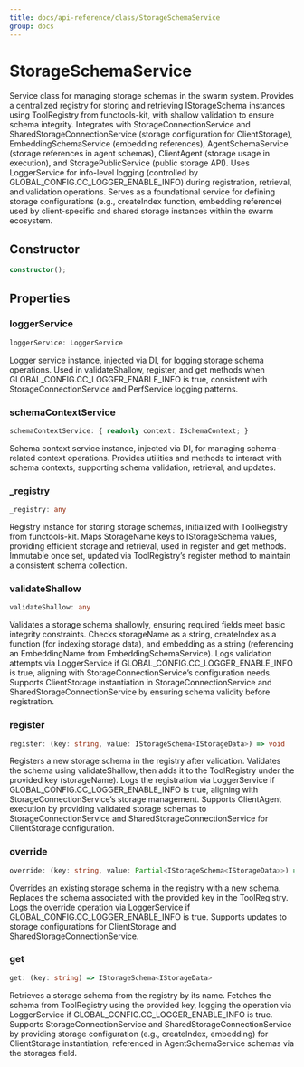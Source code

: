 ```yaml
---
title: docs/api-reference/class/StorageSchemaService
group: docs
---
```


# StorageSchemaService

Service class for managing storage schemas in the swarm system.
Provides a centralized registry for storing and retrieving IStorageSchema instances using ToolRegistry from functools-kit, with shallow validation to ensure schema integrity.
Integrates with StorageConnectionService and SharedStorageConnectionService (storage configuration for ClientStorage), EmbeddingSchemaService (embedding references), AgentSchemaService (storage references in agent schemas), ClientAgent (storage usage in execution), and StoragePublicService (public storage API).
Uses LoggerService for info-level logging (controlled by GLOBAL_CONFIG.CC_LOGGER_ENABLE_INFO) during registration, retrieval, and validation operations.
Serves as a foundational service for defining storage configurations (e.g., createIndex function, embedding reference) used by client-specific and shared storage instances within the swarm ecosystem.

## Constructor

```ts
constructor();
```

## Properties

### loggerService

```ts
loggerService: LoggerService
```

Logger service instance, injected via DI, for logging storage schema operations.
Used in validateShallow, register, and get methods when GLOBAL_CONFIG.CC_LOGGER_ENABLE_INFO is true, consistent with StorageConnectionService and PerfService logging patterns.

### schemaContextService

```ts
schemaContextService: { readonly context: ISchemaContext; }
```

Schema context service instance, injected via DI, for managing schema-related context operations.
Provides utilities and methods to interact with schema contexts, supporting schema validation, retrieval, and updates.

### _registry

```ts
_registry: any
```

Registry instance for storing storage schemas, initialized with ToolRegistry from functools-kit.
Maps StorageName keys to IStorageSchema values, providing efficient storage and retrieval, used in register and get methods.
Immutable once set, updated via ToolRegistry’s register method to maintain a consistent schema collection.

### validateShallow

```ts
validateShallow: any
```

Validates a storage schema shallowly, ensuring required fields meet basic integrity constraints.
Checks storageName as a string, createIndex as a function (for indexing storage data), and embedding as a string (referencing an EmbeddingName from EmbeddingSchemaService).
Logs validation attempts via LoggerService if GLOBAL_CONFIG.CC_LOGGER_ENABLE_INFO is true, aligning with StorageConnectionService’s configuration needs.
Supports ClientStorage instantiation in StorageConnectionService and SharedStorageConnectionService by ensuring schema validity before registration.

### register

```ts
register: (key: string, value: IStorageSchema<IStorageData>) => void
```

Registers a new storage schema in the registry after validation.
Validates the schema using validateShallow, then adds it to the ToolRegistry under the provided key (storageName).
Logs the registration via LoggerService if GLOBAL_CONFIG.CC_LOGGER_ENABLE_INFO is true, aligning with StorageConnectionService’s storage management.
Supports ClientAgent execution by providing validated storage schemas to StorageConnectionService and SharedStorageConnectionService for ClientStorage configuration.

### override

```ts
override: (key: string, value: Partial<IStorageSchema<IStorageData>>) => IStorageSchema<IStorageData>
```

Overrides an existing storage schema in the registry with a new schema.
Replaces the schema associated with the provided key in the ToolRegistry.
Logs the override operation via LoggerService if GLOBAL_CONFIG.CC_LOGGER_ENABLE_INFO is true.
Supports updates to storage configurations for ClientStorage and SharedStorageConnectionService.

### get

```ts
get: (key: string) => IStorageSchema<IStorageData>
```

Retrieves a storage schema from the registry by its name.
Fetches the schema from ToolRegistry using the provided key, logging the operation via LoggerService if GLOBAL_CONFIG.CC_LOGGER_ENABLE_INFO is true.
Supports StorageConnectionService and SharedStorageConnectionService by providing storage configuration (e.g., createIndex, embedding) for ClientStorage instantiation, referenced in AgentSchemaService schemas via the storages field.
